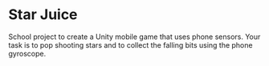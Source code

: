 # Star Juice
School project to create a Unity mobile game that uses phone sensors. 
Your task is to pop shooting stars and to collect the falling bits using the phone gyroscope. 